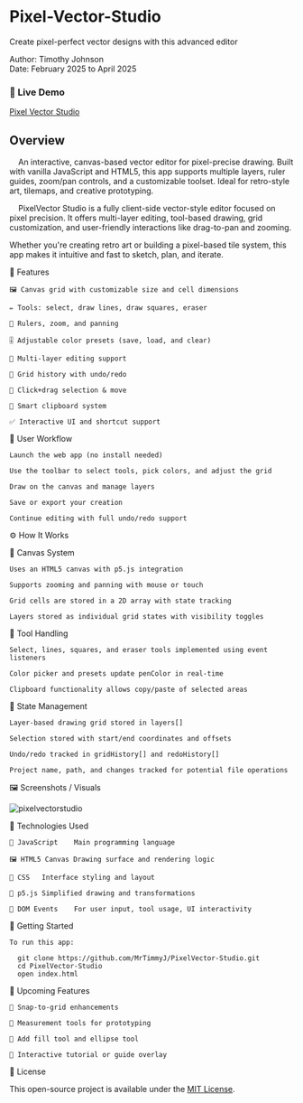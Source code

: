# Pixel-Vector-Studio
Create pixel-perfect vector designs with this advanced editor

Author: Timothy Johnson <br>
Date: February 2025 to April 2025


### 🔗 Live Demo

[Pixel Vector Studio](https://vec-art.netlify.app/)

## Overview

&nbsp;&nbsp;&nbsp;&nbsp;An interactive, canvas-based vector editor for pixel-precise drawing.
Built with vanilla JavaScript and HTML5, this app supports multiple layers, ruler guides, zoom/pan controls, and a customizable toolset.
Ideal for retro-style art, tilemaps, and creative prototyping.

&nbsp;&nbsp;&nbsp;&nbsp;PixelVector Studio is a fully client-side vector-style editor focused on pixel precision.
It offers multi-layer editing, tool-based drawing, grid customization, and user-friendly interactions like drag-to-pan and zooming.

Whether you're creating retro art or building a pixel-based tile system, this app makes it intuitive and fast to sketch, plan, and iterate.

🧩 Features

    🖼️ Canvas grid with customizable size and cell dimensions

    ✏️ Tools: select, draw lines, draw squares, eraser

    🧭 Rulers, zoom, and panning

    🎚️ Adjustable color presets (save, load, and clear)

    🧱 Multi-layer editing support

    🧰 Grid history with undo/redo

    📌 Click+drag selection & move

    🧠 Smart clipboard system

    ✅ Interactive UI and shortcut support

🔄 User Workflow

    Launch the web app (no install needed)

    Use the toolbar to select tools, pick colors, and adjust the grid

    Draw on the canvas and manage layers

    Save or export your creation

    Continue editing with full undo/redo support

⚙️ How It Works

🧠 Canvas System

    Uses an HTML5 canvas with p5.js integration

    Supports zooming and panning with mouse or touch

    Grid cells are stored in a 2D array with state tracking

    Layers stored as individual grid states with visibility toggles

🧰 Tool Handling

    Select, lines, squares, and eraser tools implemented using event listeners

    Color picker and presets update penColor in real-time

    Clipboard functionality allows copy/paste of selected areas

💾 State Management

    Layer-based drawing grid stored in layers[]

    Selection stored with start/end coordinates and offsets

    Undo/redo tracked in gridHistory[] and redoHistory[]

    Project name, path, and changes tracked for potential file operations

🖼️ Screenshots / Visuals

![pixelvectorstudio](https://github.com/user-attachments/assets/91b34ee6-0fab-47d6-b547-8bf334ab266b)

🧰 Technologies Used
    
    🐍 JavaScript	Main programming language
    
    🖼️ HTML5 Canvas	Drawing surface and rendering logic
    
    🎨 CSS	Interface styling and layout
    
    🔧 p5.js Simplified drawing and transformations
    
    🧠 DOM Events	For user input, tool usage, UI interactivity

🚀 Getting Started

    To run this app:

      git clone https://github.com/MrTimmyJ/PixelVector-Studio.git
      cd PixelVector-Studio
      open index.html

🌱 Upcoming Features

    🧱 Snap-to-grid enhancements

    🧮 Measurement tools for prototyping

    🎨 Add fill tool and ellipse tool

    💬 Interactive tutorial or guide overlay

🪪 License

This open-source project is available under the [MIT License](https://opensource.org/license/mit).

